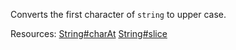 Converts the first character of <code>string</code> to upper case.

Resources: [String#charAt](https://developer.mozilla.org/docs/Web/JavaScript/Reference/Global_Objects/String/charAt) [String#slice](https://developer.mozilla.org/docs/Web/JavaScript/Reference/Global_Objects/String/slice)
